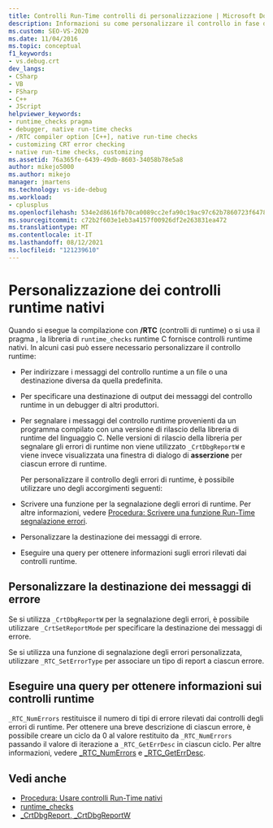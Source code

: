 ```yaml
---
title: Controlli Run-Time controlli di personalizzazione | Microsoft Docs
description: Informazioni su come personalizzare il controllo in fase di esecuzione, tra cui specificare una destinazione del messaggio, scrivere una funzione di segnalazione degli errori ed eseguire query per ottenere informazioni sugli errori.
ms.custom: SEO-VS-2020
ms.date: 11/04/2016
ms.topic: conceptual
f1_keywords:
- vs.debug.crt
dev_langs:
- CSharp
- VB
- FSharp
- C++
- JScript
helpviewer_keywords:
- runtime_checks pragma
- debugger, native run-time checks
- /RTC compiler option [C++], native run-time checks
- customizing CRT error checking
- native run-time checks, customizing
ms.assetid: 76a365fe-6439-49db-8603-34058b78e5a8
author: mikejo5000
ms.author: mikejo
manager: jmartens
ms.technology: vs-ide-debug
ms.workload:
- cplusplus
ms.openlocfilehash: 534e2d8616fb70ca0089cc2efa90c19ac97c62b7860723f64784549620111a85
ms.sourcegitcommit: c72b2f603e1eb3a4157f00926df2e263831ea472
ms.translationtype: MT
ms.contentlocale: it-IT
ms.lasthandoff: 08/12/2021
ms.locfileid: "121239610"
---
```

# <a name="native-run-time-checks-customization"></a>Personalizzazione dei controlli runtime nativi
Quando si esegue la compilazione con **/RTC** (controlli di runtime) o si usa il pragma , la libreria di `runtime_checks` runtime C fornisce controlli runtime nativi. In alcuni casi può essere necessario personalizzare il controllo runtime:

- Per indirizzare i messaggi del controllo runtime a un file o una destinazione diversa da quella predefinita.

- Per specificare una destinazione di output dei messaggi del controllo runtime in un debugger di altri produttori.

- Per segnalare i messaggi del controllo runtime provenienti da un programma compilato con una versione di rilascio della libreria di runtime del linguaggio C. Nelle versioni di rilascio della libreria per segnalare gli errori di runtime non viene utilizzato `_CrtDbgReportW` e viene invece visualizzata una finestra di dialogo di **asserzione** per ciascun errore di runtime.

  Per personalizzare il controllo degli errori di runtime, è possibile utilizzare uno degli accorgimenti seguenti:

- Scrivere una funzione per la segnalazione degli errori di runtime. Per altre informazioni, vedere [Procedura: Scrivere una funzione Run-Time segnalazione errori](../debugger/how-to-write-a-run-time-error-reporting-function.md).

- Personalizzare la destinazione dei messaggi di errore.

- Eseguire una query per ottenere informazioni sugli errori rilevati dai controlli runtime.

## <a name="customize-the-error-message-destination"></a>Personalizzare la destinazione dei messaggi di errore
 Se si utilizza `_CrtDbgReportW` per la segnalazione degli errori, è possibile utilizzare `_CrtSetReportMode` per specificare la destinazione dei messaggi di errore.

 Se si utilizza una funzione di segnalazione degli errori personalizzata, utilizzare `_RTC_SetErrorType` per associare un tipo di report a ciascun errore.

## <a name="query-for-information-about-run-time-checks"></a>Eseguire una query per ottenere informazioni sui controlli runtime
 `_RTC_NumErrors` restituisce il numero di tipi di errore rilevati dai controlli degli errori di runtime. Per ottenere una breve descrizione di ciascun errore, è possibile creare un ciclo da 0 al valore restituito da `_RTC_NumErrors` passando il valore di iterazione a `_RTC_GetErrDesc` in ciascun ciclo. Per altre informazioni, vedere [_RTC_NumErrors](/cpp/c-runtime-library/reference/rtc-numerrors) e [_RTC_GetErrDesc](/cpp/c-runtime-library/reference/rtc-geterrdesc).

## <a name="see-also"></a>Vedi anche
- [Procedura: Usare controlli Run-Time nativi](../debugger/how-to-use-native-run-time-checks.md)
- [runtime_checks](/cpp/preprocessor/runtime-checks)
- [_CrtDbgReport, _CrtDbgReportW](/cpp/c-runtime-library/reference/crtdbgreport-crtdbgreportw)